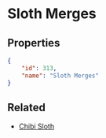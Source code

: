 # Sloth Merges

<no description available>

## Properties

```json
{
    "id": 313,
    "name": "Sloth Merges"
}
```

## Related

- [Chibi Sloth](../items/19086-chibi-sloth.md)

